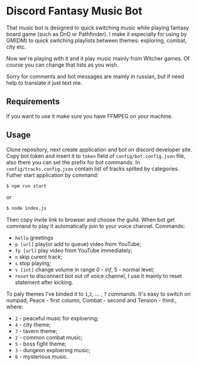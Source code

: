 # Discord Fantasy Music Bot

That music bot is designed to quick switching music while playing fantasy board game (such as DnD or Pathfinder). I make it especially for using by GM(DM) to quick switching playlists between themes: exploring, combat, city etc.

Now we're playing with it and it play music mainly from Witcher games. Of course you can change that lists as you wish.

Sorry for comments and bot messages are mainly in russian, but if need help to translate it just text me.

## Requirements

If you want to use it make sure you have FFMPEG on your machine.

## Usage

Clone repository, next create application and bot on discord developer site. Copy bot token and insert it to `token` field of `config/bot.config.json` file, also there you can set the prefix for bot commands. In `config/tracks.config.json` contain list of tracks splited by categories. Futher start application by command:

```sh
$ npm run start
```
or
```sh
$ node index.js
```

Then copy invite link to browser and choose the guild. When bot get command to play it automatically join to your voice channel. Commands:
* `hello` greetings
* `p [url]` play(or add to queue) video from YouTube;
* `fp [url]` play video from YouTube immediately;
* `n` skip curent track;
* `s` stop playing;
* `v [int]` change volume in range *0 - inf*, 5 - normal level;
* `reset` to disconnect bot out of voice channel, I use it mainly to reset statement after kicking.

To paly themes I've binded it to `1`,`2`, ... , `7` commands. It's easy to switch on numpad, Peace - first column, Combat - second and Tension - third., where:

* `1` - peaceful music for exploering;
* `4` - city theme;
* `7` - tavern theme;
* `2` - common combat music;
* `5` - boss fight theme;
* `3` - dungeon exploering music;
* `6` - mysterious music.
